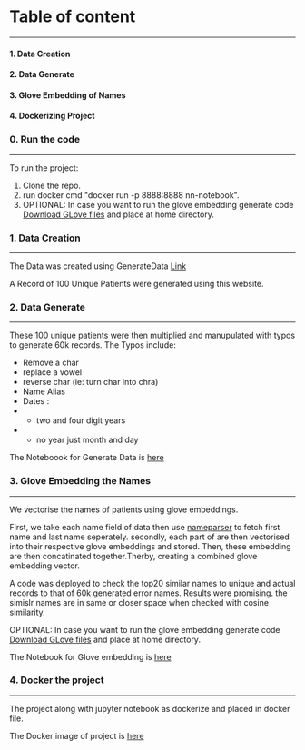 # Table of content
---
 #### 1. Data Creation
 #### 2. Data Generate
 #### 3. Glove Embedding of Names
 #### 4. Dockerizing Project

### 0. Run the code
---
To run the project:
1. Clone the repo.
2. run docker cmd "docker run -p 8888:8888 nn-notebook".
3. OPTIONAL: In case you want to run the glove embedding generate code [Download GLove files](https://nlp.stanford.edu/data/glove.6B.zip) and place at  home directory.

 ### 1. Data Creation
 ---
 The Data was created using GenerateData [Link](https://generatedata.com)

 A Record of 100 Unique Patients were generated using this website.


 ### 2. Data Generate
 ---
 These 100 unique patients were then multiplied and manupulated with typos to generate 60k records.
 The Typos include:
 - Remove a char
- replace a vowel
- reverse char    (ie: turn char into chra)
- Name Alias
- Dates : 
- - two and four digit years
- - no year just month and day

The Noteboook for Generate Data is [here](/Generated_Data.csv)

### 3. Glove Embedding the Names 
---
We vectorise the names of patients using glove embeddings.

First, we take each name field of data then use [nameparser](https://pypi.org/project/nameparser/) to fetch first name and last name seperately.
secondly, each part of are then vectorised into their respective glove embeddings and stored.
Then, these embedding are then concatinated together.Therby, creating a combined glove embedding vector.

A code was deployed to check the top20 similar names to unique and actual records to that of 60k generated error names.
Results were promising. the simislr names are in same or closer space when checked with cosine similarity.

OPTIONAL: In case you want to run the glove embedding generate code [Download GLove files](https://nlp.stanford.edu/data/glove.6B.zip) and place at  home directory.

The Notebook for Glove embedding is [here](/NN.ipynb)

### 4. Docker the project
---

The project along with jupyter notebook as dockerize and placed in docker file.

The Docker image of project is [here](/Dockerfile)

